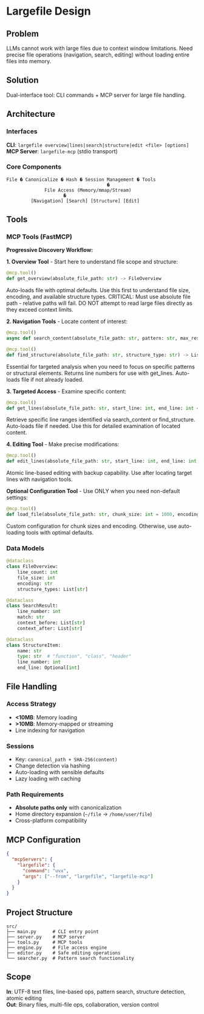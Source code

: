 # Largefile Design

## Problem

LLMs cannot work with large files due to context window limitations. Need precise file operations (navigation, search, editing) without loading entire files into memory.

## Solution

Dual-interface tool: CLI commands + MCP server for large file handling.

## Architecture

### Interfaces

**CLI**: `largefile overview|lines|search|structure|edit <file> [options]`  
**MCP Server**: `largefile-mcp` (stdio transport)

### Core Components

```
File � Canonicalize � Hash � Session Management � Tools
                                     �
              File Access (Memory/mmap/Stream)
                     �
         [Navigation] [Search] [Structure] [Edit]
```

## Tools

### MCP Tools (FastMCP)

**Progressive Discovery Workflow:**

**1. Overview Tool** - Start here to understand file scope and structure:
```python
@mcp.tool()
def get_overview(absolute_file_path: str) -> FileOverview
```
Auto-loads file with optimal defaults. Use this first to understand file size, encoding, and available structure types. CRITICAL: Must use absolute file path - relative paths will fail. DO NOT attempt to read large files directly as they exceed context limits.

**2. Navigation Tools** - Locate content of interest:
```python
@mcp.tool()
async def search_content(absolute_file_path: str, pattern: str, max_results: int = 50, context_lines: int = 2, ctx: Context) -> List[SearchResult]

@mcp.tool()
def find_structure(absolute_file_path: str, structure_type: str) -> List[StructureItem]
```
Essential for targeted analysis when you need to focus on specific patterns or structural elements. Returns line numbers for use with get_lines. Auto-loads file if not already loaded.

**3. Targeted Access** - Examine specific content:
```python
@mcp.tool()
def get_lines(absolute_file_path: str, start_line: int, end_line: int = None, context_lines: int = 0) -> str
```
Retrieve specific line ranges identified via search_content or find_structure. Auto-loads file if needed. Use this for detailed examination of located content.

**4. Editing Tool** - Make precise modifications:
```python
@mcp.tool()
def edit_lines(absolute_file_path: str, start_line: int, end_line: int, new_content: str) -> EditResult
```
Atomic line-based editing with backup capability. Use after locating target lines with navigation tools.

**Optional Configuration Tool** - Use ONLY when you need non-default settings:
```python
@mcp.tool()
def load_file(absolute_file_path: str, chunk_size: int = 1000, encoding: str = "utf-8") -> Dict[str, Any]
```
Custom configuration for chunk sizes and encoding. Otherwise, use auto-loading tools with optimal defaults.

### Data Models

```python
@dataclass
class FileOverview:
    line_count: int
    file_size: int
    encoding: str
    structure_types: List[str]

@dataclass
class SearchResult:
    line_number: int
    match: str
    context_before: List[str]
    context_after: List[str]

@dataclass
class StructureItem:
    name: str
    type: str  # "function", "class", "header"
    line_number: int
    end_line: Optional[int]
```

## File Handling

### Access Strategy
- **<10MB**: Memory loading
- **>10MB**: Memory-mapped or streaming
- Line indexing for navigation

### Sessions
- Key: `canonical_path + SHA-256(content)`  
- Change detection via hashing
- Auto-loading with sensible defaults
- Lazy loading with caching

### Path Requirements
- **Absolute paths only** with canonicalization
- Home directory expansion (`~/file` → `/home/user/file`)
- Cross-platform compatibility

## MCP Configuration

```json
{
  "mcpServers": {
    "largefile": {
      "command": "uvx",
      "args": ["--from", "largefile", "largefile-mcp"]
    }
  }
}
```

## Project Structure

```
src/
├── main.py      # CLI entry point
├── server.py    # MCP server  
├── tools.py     # MCP tools
├── engine.py    # File access engine
├── editor.py    # Safe editing operations
└── searcher.py  # Pattern search functionality
```

## Scope

**In**: UTF-8 text files, line-based ops, pattern search, structure detection, atomic editing  
**Out**: Binary files, multi-file ops, collaboration, version control